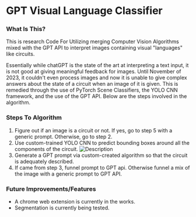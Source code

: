 # GPT Visual Language Classifier

### What Is This?

This is research Code For Utilizing merging Computer Vision Algorithms mixed with the GPT API to interpret images containing visual "languages" like circuits.

Essentially while chatGPT is the state of the art at interpreting a text input, it is not good at giving meaningful feedback for images. Until November of 2023, it couldn't even process images and now it is unable to give complex answers about the state of a circuit when an image of it is given. This is remedied through the use of PyTorch Scene Classifiers, the YOLO CNN framework, and the use of the GPT API. Below are the steps involved in the algorithm.

### Steps To Algorithm

1. Figure out if an image is a circuit or not. If yes, go to step 5 with a generic prompt. Otherwise, go to step 2.
2. Use custom-trained YOLO CNN to predict bounding boxes around all the components of the circuit.
![Description](Data/Generated-Results/trainSet/Circuit-10_png.rf.5ec2533d162796743891fa863956a79e.jpg)
4. Generate a GPT prompt via custom-created algorithm so that the circuit is adequately described.
5. If came from step 3, funnel prompt to GPT api. Otherwise funnel a mix of the image with a generic prompt to GPT API.

### Future Improvements/Features

- A chrome web extension is currently in the works.
- Segmentation is currently being tested.

